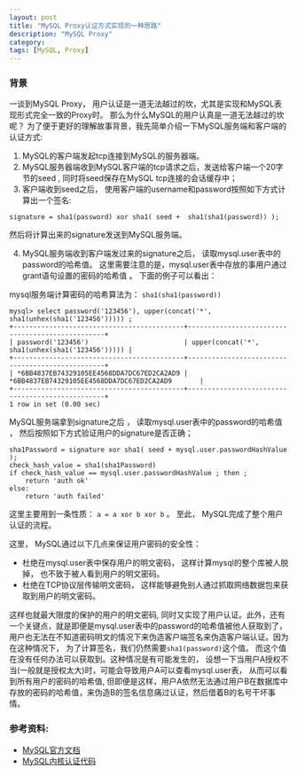 ```yaml
---
layout: post
title: "MySQL Proxy认证方式实现的一种思路"
description: "MySQL Proxy"
category: 
tags: [MySQL, Proxy]
---
```


### 背景

一谈到MySQL Proxy， 用户认证是一道无法越过的坎，尤其是实现和MySQL表现形式完全一致的Proxy时。 那么为什么MySQL的用户认真是一道无法越过的坎呢？ 为了便于更好的理解故事背景，我先简单介绍一下MySQL服务端和客户端的认证方式:


1. MySQL的客户端发起tcp连接到MySQL的服务器端。 
2. MySQL服务器端收到MySQL客户端的tcp请求之后，发送给客户端一个20字节的seed , 同时将seed保存在MySQL tcp连接的会话缓存中； 
3. 客户端收到seed之后， 使用客户端的username和password按照如下方式计算出一个签名: 

```
signature = sha1(password) xor sha1( seed +  sha1(sha1(password)) ); 
```

然后将计算出来的signature发送到MySQL服务端。 

4.  MySQL服务端收到客户端发过来的signature之后， 读取mysql.user表中的password的哈希值。 这里需要注意的是，mysql.user表中存放的事用户通过grant语句设置的密码的哈希值 。 下面的例子可以看出： 

mysql服务端计算密码的哈希算法为： `sha1(sha1(password))`

```
mysql> select password('123456'), upper(concat('*', sha1(unhex(sha1('123456'))))) ;
+-------------------------------------------+-------------------------------------------------+
| password('123456')                        | upper(concat('*', sha1(unhex(sha1('123456'))))) |
+-------------------------------------------+-------------------------------------------------+
| *6BB4837EB74329105EE4568DDA7DC67ED2CA2AD9 | *6BB4837EB74329105EE4568DDA7DC67ED2CA2AD9       |
+-------------------------------------------+-------------------------------------------------+
1 row in set (0.00 sec)
```
 
 MySQL服务端拿到signature之后 ， 读取mysql.user表中的password的哈希值 ， 然后按照如下方式验证用户的signature是否正确； 

```
sha1Password = signature xor sha1( seed + mysql.user.passwordHashValue ); 
check_hash_value = sha1(sha1Password)
if check_hash_value == mysql.user.passwordHashValue ; then ; 
	return 'auth ok'
else:
	return 'auth failed'
```

这里主要用到一条性质： `a = a xor b xor b` 。 至此， MySQL完成了整个用户认证的流程。


这里， MySQL通过以下几点来保证用户密码的安全性：   

* 杜绝在mysql.user表中保存用户的明文密码， 这样计算mysql的整个库被人脱掉， 也不致于被人看到用户的明文密码。 
* 杜绝在TCP协议层传输明文密码， 这样能够避免别人通过抓取网络数据包来获取到用户的明文密码。 

这样也就最大限度的保护的用户的明文密码, 同时又实现了用户认证。此外，还有一个关键点，就是即便是mysql.user表中的password的哈希值被他人获取到了，用户也无法在不知道密码明文的情况下来伪造客户端签名来伪造客户端认证。因为在这种情况下， 为了计算签名，我们仍然需要`sha1(password)`这个值。 而这个值在没有任何办法可以获取到。这种情况是有可能发生的， 设想一下当用户A授权不当(一般就是授权太大)时，可能会导致用户A可以查看mysql.user表， 从而可以看到所有用户的密码的哈希值, 但即便是这样，用户A依然无法通过用户B在数据库中存放的密码的哈希值，来伪造B的签名信息痛过认证，然后借着B的名号干坏事情。 


### 


### 



### 参考资料: 

* [MySQL官方文档](https://dev.mysql.com/doc/internals/en/)
* [MySQL内核认证代码](https://github.com/mysql/mysql-server/blob/5.7/sql/auth/password.c)

